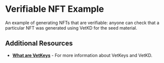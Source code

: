# Verifiable NFT Example

An example of generating NFTs that are verifiable: anyone can check
that a particular NFT was generated using VetKD for the seed material.

## Additional Resources

- **[What are VetKeys](https://internetcomputer.org/docs/building-apps/network-features/encryption/vetkeys)** - For more information about VetKeys and VetKD.
